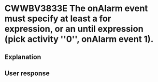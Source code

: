 # CWWBV3833E The onAlarm event must specify at least a for expression, or an until expression (pick activity ''0'', onAlarm event 1).

## Explanation

## User response